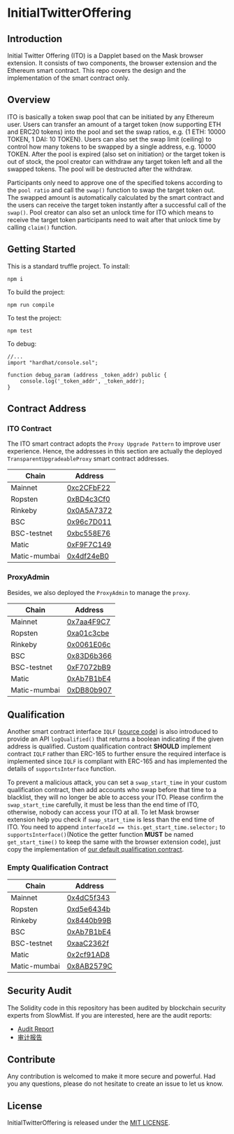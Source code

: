 # InitialTwitterOffering

## Introduction

Initial Twitter Offering (ITO) is a Dapplet based on the Mask browser extension. It consists of two components, the browser extension and the Ethereum smart contract. This repo covers the design and the implementation of the smart contract only.

## Overview

ITO is basically a token swap pool that can be initiated by any Ethereum user. Users can transfer an amount of a target token (now supporting ETH and ERC20 tokens) into the pool and set the swap ratios, e.g. {1 ETH: 10000 TOKEN, 1 DAI: 10 TOKEN}. Users can also set the swap limit (ceiling) to control how many tokens to be swapped by a single address, e.g. 10000 TOKEN. After the pool is expired (also set on initiation) or the target token is out of stock, the pool creator can withdraw any target token left and all the swapped tokens. The pool will be destructed after the withdraw.

Participants only need to approve one of the specified tokens according to the `pool ratio` and call the `swap()` function to swap the target token out. The swapped amount is automatically calculated by the smart contract and the users can receive the target token instantly after a successful call of the `swap()`. Pool creator can also set an unlock time for ITO which means to receive the target token participants need to wait after that unlock time by calling `claim()` function.

## Getting Started

This is a standard truffle project.
To install:
```
npm i
```
To build the project:
```
npm run compile
```

To test the project:
```
npm test
```

To debug:
```solidity
//...
import "hardhat/console.sol";

function debug_param (address _token_addr) public {
    console.log('_token_addr', _token_addr);
}
```

## Contract Address

### ITO Contract

The ITO smart contract adopts the `Proxy Upgrade Pattern` to improve user experience. Hence, the addresses in this section are actually the deployed `TransparentUpgradeableProxy` smart contract addresses.

| Chain | Address |
| ----- | ------- |
| Mainnet | [0xc2CFbF22](https://etherscan.io/address/0xc2CFbF22d6Dc87D0eE18d38d73733524c109Ff46) |
| Ropsten | [0xBD4c3Cf0](https://ropsten.etherscan.io/address/0xBD4c3Cf084B6F4d25430Ee5d44436e860Cc58Ee4) |
| Rinkeby | [0x0A5A7372](https://rinkeby.etherscan.io/address/0x0A5A7372eDf3349C46ea5E58A887BA7337fdF261) |
| BSC | [0x96c7D011](https://bscscan.com/address/0x96c7D011cdFD467f551605f0f5Fce279F86F4186) |
| BSC-testnet | [0xbc558E76](https://testnet.bscscan.com/address/0xbc558E7683F79FAAE236c1083671396cbB2Ac242) |
| Matic | [0xF9F7C149](https://polygonscan.com/address/0xF9F7C1496c21bC0180f4B64daBE0754ebFc8A8c0) |
| Matic-mumbai | [0x4df24eB0](https://explorer-mumbai.maticvigil.com/address/0x4df24eB095A73CeCDe7c89233CeE1efCc7C1c685) |

### ProxyAdmin

Besides, we also deployed the `ProxyAdmin` to manage the `proxy`.

| Chain | Address |
| ----- | ------- |
| Mainnet | [0x7aa4F9C7](https://etherscan.io/address/0x7aa4F9C72985Da8309aa97894070Dd855E63C544) |
| Ropsten | [0xa01c3cbe](https://ropsten.etherscan.io/address/0xa01c3cbeF7088cb4d22a990E1356F39bce7Ca3f2) |
| Rinkeby | [0x0061E06c](https://rinkeby.etherscan.io/address/0x0061E06c9f640a03C4981f43762d2AE5e03873c5) |
| BSC | [0x83D6b366](https://bscscan.com/address/0x83D6b366f21e413f214EB077D5378478e71a5eD2) |
| BSC-testnet | [0xF7072bB9](https://testnet.bscscan.com/address/0xF7072bB93458250E38C6c4523882C6e2b5fe8ec0) |
| Matic | [0xAb7B1bE4](https://polygonscan.com/address/0xAb7B1bE4233A04e5C43a810E75657ECED8E5463B) |
| Matic-mumbai | [0xDB80b907](https://explorer-mumbai.maticvigil.com/address/0xDB80b9076F24EEee87425Fe70eA64222d9bD6A2a) |


## Qualification

Another smart contract interface `IQLF` ([source code](https://github.com/DimensionDev/InitialTwitterOffering/blob/master/contracts/IQLF.sol)) is also introduced to provide an API `logQualified()` that returns a boolean indicating if the given address is qualified. Custom qualification contract **SHOULD** implement contract `IQLF` rather than ERC-165 to further ensure the required interface is implemented since `IQLF` is compliant with ERC-165 and has implemented the details of `supportsInterface` function.

To prevent a malicious attack, you can set a `swap_start_time` in your custom qualification contract, then add accounts who swap before that time to a blacklist, they will no longer be able to access your ITO. Please confirm the `swap_start_time` carefully, it must be less than the end time of ITO, otherwise, nobody can access your ITO at all. To let Mask browser extension help you check if `swap_start_time` is less than the end time of ITO. You need to append `interfaceId == this.get_start_time.selector;` to `supportsInterface()`(Notice the getter function **MUST** be named `get_start_time()` to keep the same with the browser extension code), just copy the implementation of [our default qualification contract](https://github.com/DimensionDev/InitialTwitterOffering/blob/master/contracts/qualification.sol).

### Empty Qualification Contract

| Chain | Address |
| ----- | ------- |
| Mainnet | [0x4dC5f343](https://etherscan.io/address/0x4dC5f343Fe57E4fbDA1B454d125D396A3181272c) |
| Ropsten | [0xd5e6434b](https://ropsten.etherscan.io/address/0xd5e6434bde165062b3d9572DEFd6393c7B3E2902) |
| Rinkeby | [0x8440b99B](https://rinkeby.etherscan.io/address/0x8440b99B1Df5D4B61957c8Ce0a199487Be3De270) |
| BSC | [0xAb7B1bE4](https://bscscan.com/address/0xAb7B1bE4233A04e5C43a810E75657ECED8E5463B) |
| BSC-testnet | [0xaaC2362f](https://testnet.bscscan.com/address/0xaaC2362f2DC523E9B37B1EE2eA57110e1Bd63F59) |
| Matic | [0x2cf91AD8](https://polygonscan.com/address/0x2cf91AD8C175305EBe6970Bd8f81231585EFbd77) |
| Matic-mumbai | [0x8AB2579C](https://explorer-mumbai.maticvigil.com/address/0x8AB2579C91E4f1688e1787288d969450BF6d478d) |

## Security Audit

The Solidity code in this repository has been audited by blockchain security experts from SlowMist. If you are interested, here are the audit reports:
- [Audit Report](audits/SlowMist_Audit_Report_English.pdf) 
- [审计报告](audits/SlowMist_Audit_Report_Chinese.pdf) 

## Contribute

Any contribution is welcomed to make it more secure and powerful. Had you any questions, please do not hesitate to create an issue to let us know.

## License
InitialTwitterOffering is released under the [MIT LICENSE](LICENSE).